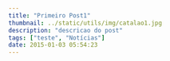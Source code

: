```yaml
---
title: "Primeiro Post1"
thumbnail: ../static/utils/img/catalao1.jpg
description: "descricao do post"
tags: ["teste", "Notícias"]
date: 2015-01-03 05:54:23
---
```

